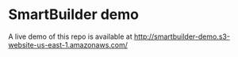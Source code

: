 # SmartBuilder demo

A live demo of this repo is available at http://smartbuilder-demo.s3-website-us-east-1.amazonaws.com/